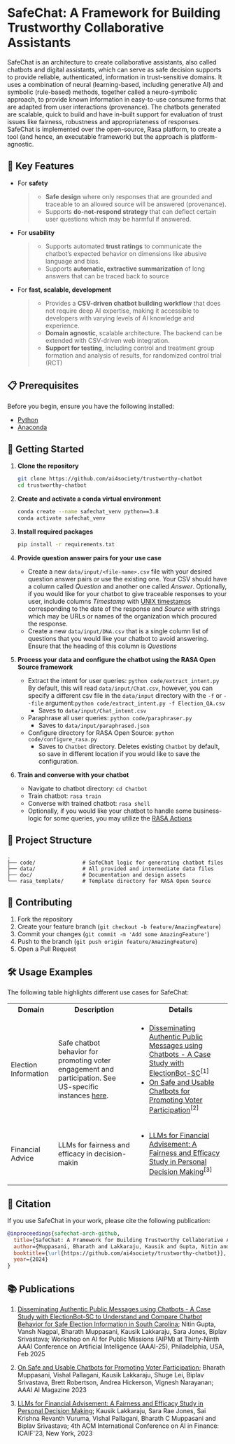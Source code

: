# SafeChat: A Framework for Building Trustworthy Collaborative Assistants

SafeChat is an architecture to create collaborative assistants, also called chatbots and digital assistants, which can serve as safe decision supports to provide reliable, authenticated, information in trust-sensitive domains. It uses a combination of neural (learning-based, including generative AI) and symbolic (rule-based) methods, together called a neuro-symbolic approach, to provide known information in easy-to-use consume forms that are adapted from user interactions (provenance). The chatbots generated are scalable, quick to build and have in-built support for evaluation of trust issues like fairness, robustness and appropriateness of responses. SafeChat is implemented over the open-source, Rasa platform, to create a tool (and hence, an executable framework) but the approach is platform-agnostic.

## 🎯 Key Features
- For **safety**
   >- **Safe design** where only responses that are grounded and traceable to an allowed source  will be answered (provenance). 
   >- Supports **do-not-respond strategy** that can deflect certain user questions which may be harmful if answered.
- For **usability**
   >- Supports automated **trust ratings** to  communicate the chatbot’s expected behavior on dimensions like abusive language and bias.
   >- Supports **automatic, extractive summarization** of long answers that can be traced back to source
- For **fast, scalable, development**
   >- Provides a **CSV-driven chatbot building workflow** that does not require deep AI expertise, making it accessible to developers with varying levels of AI knowledge and experience.
   >- **Domain agnostic**, scalable architecture. The backend can be extended with CSV-driven web integration.
   >- **Support for testing**, including control and treatment group formation and analysis of results, for randomized control trial (RCT)

## 📋 Prerequisites
Before you begin, ensure you have the following installed:
- [Python](https://www.python.org/)
- [Anaconda](https://www.anaconda.com/download)


## 🚀 Getting Started
1. **Clone the repository**
   ```bash
   git clone https://github.com/ai4society/trustworthy-chatbot
   cd trustworthy-chatbot
   ```
2. **Create and activate a conda virtual environment**
   ```bash
   conda create --name safechat_venv python==3.8
   conda activate safechat_venv
   ```
3. **Install required packages**
   ```bash
   pip install -r requirements.txt
   ```
4. **Provide question answer pairs for your use case**

    * Create a new `data/input/<file-name>.csv` file with your desired question answer pairs or use the existing one. Your CSV should have a column called *Question* and another one called *Answer*. Optionally, if you would like for your chatbot to give traceable responses to your user, include columns *Timestamp* with [UNIX timestamps](https://www.unixtimestamp.com/) corresponding to the date of the response and *Source* with strings which may be URLs or names of the organization which procured the response.
    * Create a new `data/input/DNA.csv` that is a single column list of questions that you would like your chatbot to avoid answering. Ensure that the heading of this column is *Questions*
5. **Process your data and configure the chatbot using the RASA Open Source framework**

    * Extract the intent for user queries: `python code/extract_intent.py` By default, this will read `data/input/Chat.csv`, however, you can specify a different csv file in the `data/input` directory with the `-f` or `--file` argument:`python code/extract_intent.py -f Election_QA.csv` 
      * Saves to `data/input/Chat_intent.csv` 
    * Paraphrase all user queries: `python code/paraphraser.py`
      * Saves to `data/input/paraphrased.json`
    * Configure directory for RASA Open Source: `python code/configure_rasa.py`
      * Saves to `Chatbot` directory. Deletes existing `Chatbot` by default, so save in different location if you would like to save the configuration.
6. **Train and converse with your chatbot**

    * Navigate to chatbot directory: `cd Chatbot` 
    * Train chatbot: `rasa train`
    * Converse with trained chatbot: `rasa shell`
    * Optionally, if you would like your chatbot to handle some business-logic for some queries, you may utilize the [RASA Actions](https://rasa.com/docs/rasa/actions/)


## 📁 Project Structure
```
.
├── code/               # SafeChat logic for generating chatbot files
├── data/               # All provided and intermediate data files
├── doc/                # Documentation and design assets
└── rasa_template/      # Template directory for RASA Open Source
```

## 🤝 Contributing

1. Fork the repository
2. Create your feature branch (`git checkout -b feature/AmazingFeature`)
3. Commit your changes (`git commit -m 'Add some AmazingFeature'`)
4. Push to the branch (`git push origin feature/AmazingFeature`)
5. Open a Pull Request

## 🛠️ Usage Examples

The following table highlights different use cases for SafeChat:

<table>
  <tr>
    <th>Domain</th>
    <th>Description</th>
    <th>Details</th>
  </tr>
  <tr>
    <td>Election Information</td>
    <td>Safe chatbot behavior for promoting voter engagement and participation. See US-specific instances <a href="https://github.com/ai4society/trustworthy-chatbot/blob/master/doc/ElectionBot-Instances.md">here</a>. </td>
    <td>
      <ul>
        <li><a href="https://ai4society.github.io/publications/papers_local/AAAI_25_SafeChat_Workshop.pdf">Disseminating Authentic Public Messages using Chatbots - A Case Study with ElectionBot-SC</a><sup>[1]</sup></li>
        <li><a href="https://onlinelibrary.wiley.com/doi/full/10.1002/aaai.12109">On Safe and Usable Chatbots for Promoting Voter Participation</a><sup>[2]</sup></li>
      </ul>
    </td>
  </tr>
  <tr>
    <td>Financial Advice</td>
    <td>LLMs for fairness and efficacy in decision-makin</td>
    <td>
       <ul>
         <li><a href="https://dl.acm.org/doi/fullHtml/10.1145/3604237.3626867">LLMs for Financial Advisement: A Fairness and Efficacy Study in Personal Decision Making</a><sup>[3]</sup></li>
       </ul>
    </td>
  </tr>
</table>

## 📝 Citation

If you use SafeChat in your work, please cite the following publication:

```bibtex
@inproceedings{safechat-arch-github,
  title={SafeChat: A Framework for Building Trustworthy Collaborative Assistants (Github)},
  author={Muppasani, Bharath and Lakkaraju, Kausik and Gupta, Nitin and Nagpal, Vansh and Jones, Sara Rae and Srivastava, Biplav},
  booktitle={\url{https://github.com/ai4society/trustworthy-chatbot}},
  year={2024}
}
```

## 📚 Publications

1. [Disseminating Authentic Public Messages using Chatbots - A Case Study with ElectionBot-SC to Understand and Compare Chatbot Behavior for Safe Election Information in South Carolina](https://ai4society.github.io/publications/papers_local/AAAI_25_SafeChat_Workshop.pdf); Nitin Gupta, Vansh Nagpal, Bharath Muppasani, Kausik Lakkaraju, Sara Jones, Biplav Srivastava; Workshop on AI for Public Missions (AIPM) at Thirty-Ninth AAAI Conference on Artificial Intelligence (AAAI-25), Philadelphia, USA, Feb 2025

2. [On Safe and Usable Chatbots for Promoting Voter Participation](https://onlinelibrary.wiley.com/doi/full/10.1002/aaai.12109); Bharath Muppasani, Vishal Pallagani, Kausik Lakkaraju, Shuge Lei, Biplav Srivastava, Brett Robertson, Andrea Hickerson, Vignesh Narayanan; AAAI AI Magazine 2023

3. [LLMs for Financial Advisement: A Fairness and Efficacy Study in Personal Decision Making](https://dl.acm.org/doi/fullHtml/10.1145/3604237.3626867); Kausik Lakkaraju, Sara Rae Jones, Sai Krishna Revanth Vuruma, Vishal Pallagani, Bharath C Muppasani and Biplav Srivastava; 4th ACM International Conference on AI in Finance: ICAIF'23, New York, 2023
